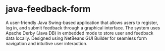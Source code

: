 # java-feedback-form
A user-friendly Java Swing-based application that allows users to register, log in, and submit feedback through a graphical interface. The system uses Apache Derby (Java DB) in embedded mode to store user and feedback data locally. Designed using NetBeans GUI Builder for seamless form navigation and intuitive user interaction.
